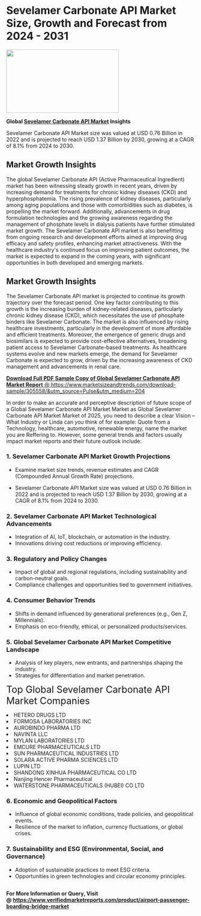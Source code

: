 <H1>Sevelamer Carbonate API Market Size, Growth and Forecast from 2024 - 2031</H1><img class="aligncenter size-medium wp-image-584254" src="https://thirdeyenews.in/wp-content/uploads/2024/09/Global-Market-Research-300x168.jpeg" alt="" width="300" height="168" /><p><strong>Global&nbsp;<a href="https://www.marketsizeandtrends.com/download-sample/305558/&amp;utm_source=Pulse&amp;utm_medium=204">Sevelamer Carbonate API Market</a> Insights</strong></p><p>Sevelamer Carbonate API Market size was valued at USD 0.76 Billion in 2022 and is projected to reach USD 1.37 Billion by 2030, growing at a CAGR of 8.1% from 2024 to 2030.</p><p><h2>Market Growth Insights</h2> <p>The global Sevelamer Carbonate API (Active Pharmaceutical Ingredient) market has been witnessing steady growth in recent years, driven by increasing demand for treatments for chronic kidney diseases (CKD) and hyperphosphatemia. The rising prevalence of kidney diseases, particularly among aging populations and those with comorbidities such as diabetes, is propelling the market forward. Additionally, advancements in drug formulation technologies and the growing awareness regarding the management of phosphate levels in dialysis patients have further stimulated market growth. The Sevelamer Carbonate API market is also benefitting from ongoing research and development efforts aimed at improving drug efficacy and safety profiles, enhancing market attractiveness. With the healthcare industry's continued focus on improving patient outcomes, the market is expected to expand in the coming years, with significant opportunities in both developed and emerging markets.</p> <p><a href="#"></a></p> <h2>Market Growth Insights</h2> <p>The Sevelamer Carbonate API market is projected to continue its growth trajectory over the forecast period. One key factor contributing to this growth is the increasing burden of kidney-related diseases, particularly chronic kidney disease (CKD), which necessitates the use of phosphate binders like Sevelamer Carbonate. The market is also influenced by rising healthcare investments, particularly in the development of more affordable and efficient treatments. Moreover, the emergence of generic drugs and biosimilars is expected to provide cost-effective alternatives, broadening patient access to Sevelamer Carbonate-based treatments. As healthcare systems evolve and new markets emerge, the demand for Sevelamer Carbonate is expected to grow, driven by the increasing awareness of CKD management and advancements in renal care.</p> <p><a href="#"></p><p><span class=""><strong>Download Full PDF Sample Copy of Global Sevelamer Carbonate API Market Report</strong> @ <a href="https://www.marketsizeandtrends.com/download-sample/305558/&amp;utm_source=Pulse&amp;utm_medium=204" target="_blank">https://www.marketsizeandtrends.com/download-sample/305558/&amp;utm_source=Pulse&amp;utm_medium=204</a></span></p><p>In order to make an accurate and perceptive description of future scope of a Global&nbsp;Sevelamer Carbonate API Market Market as Global&nbsp;Sevelamer Carbonate API Market Market of 2025, you need to describe a clear Vision &ndash; What Industry or Linda can you think of for example: Quote from a Technology, healthcare, automotive, renewable energy, name the market you are Reffering to. However, some general trends and factors usually impact market reports and their future outlook include:</p><h3>1.&nbsp;<strong>Sevelamer Carbonate API Market Growth Projections</strong></h3><ul><li>Examine market size trends, revenue estimates and CAGR (Compounded Annual Growth Rate) projections.</li><li><p>Sevelamer Carbonate API Market size was valued at USD 0.76 Billion in 2022 and is projected to reach USD 1.37 Billion by 2030, growing at a CAGR of 8.1% from 2024 to 2030.</p></li></ul><h3>2.&nbsp;<strong>Sevelamer Carbonate API Market Technological Advancements</strong></h3><ul><li>Integration of AI, IoT, blockchain, or automation in the industry.</li><li>Innovations driving cost reductions or improving efficiency.</li></ul><h3>3.&nbsp;<strong>Regulatory and Policy Changes</strong></h3><ul><li>Impact of global and regional regulations, including sustainability and carbon-neutral goals.</li><li>Compliance challenges and opportunities tied to government initiatives.</li></ul><h3>4.&nbsp;<strong>Consumer Behavior Trends</strong></h3><ul><li>Shifts in demand influenced by generational preferences (e.g., Gen Z, Millennials).</li><li>Emphasis on eco-friendly, ethical, or personalized products/services.</li></ul><h3>5.&nbsp;<strong>Global Sevelamer Carbonate API Market Competitive Landscape</strong></h3><ul><li>Analysis of key players, new entrants, and partnerships shaping the industry.</li><li>Strategies for differentiation and market penetration.</li></ul><p data-pm-slice="1 1 []"><span style="color: inherit; font-family: inherit; font-size: 25px;">Top Global Sevelamer Carbonate API Market Companies</span></p><div class="" data-test-id=""><p><li>HETERO DRUGS LTD</li><li> FORMOSA LABORATORIES INC</li><li> AUROBINDO PHARMA LTD</li><li> NAVINTA LLC</li><li> MYLAN LABORATORIES LTD</li><li> EMCURE PHARMACEUTICALS LTD</li><li> SUN PHARMACEUTICAL INDUSTRIES LTD</li><li> SOLARA ACTIVE PHARMA SCIENCES LTD</li><li> LUPIN LTD</li><li> SHANDONG XINHUA PHARMACEUTICAL CO LTD</li><li> Nanjing Hencer Pharmaceutical</li><li> WATERSTONE PHARMACEUTICALS (HUBEI) CO LTD</li></p></div><h3>6.&nbsp;<strong>Economic and Geopolitical Factors</strong></h3><ul><li>Influence of global economic conditions, trade policies, and geopolitical events.</li><li>Resilience of the market to inflation, currency fluctuations, or global crises.</li></ul><h3>7.&nbsp;<strong>Sustainability and ESG (Environmental, Social, and Governance)</strong></h3><ul><li>Adoption of sustainable practices to meet ESG criteria.</li><li>Opportunities in green technologies and circular economy principles.</li></ul><h2><strong style="font-size: 14px;">For More Information or Query, Visit @&nbsp;</strong><a style="background-color: #ffffff; font-size: 14px;" href="https://www.marketsizeandtrends.com/report/sevelamer-carbonate-api-market/" target="_blank">https://www.verifiedmarketreports.com/product/airport-passenger-boarding-bridge-market</a></h2>
